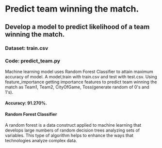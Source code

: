 # Predict team winning the match.
## Develop a model to predict likelihood of a team winning the match.

### Dataset: train.csv
### Code: predict_team.py

Machine learning model uses Random Forest Classifier to attain maximum accuracy of model. A model,train with train.csv and test with test.csv. Using feature_importance getting importance features to predict team winning the match as Team1, Team2, CityOfGame, Toss(generate random of 0's and 1's). 
#### Accuracy: 91.270%.

#### Random Forest Classifier
   A random forest is a data construct applied to machine learning that develops large numbers of random decision trees analyzing sets of variables. This type of algorithm helps to enhance the ways that technologies analyze complex data.
